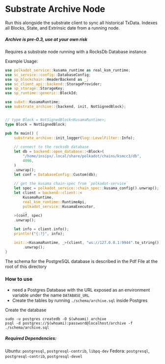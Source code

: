 # Substrate Archive Node

Run this alongside the substrate client to sync all historical TxData. Indexes all Blocks, State, and Extrinsic date from a running node.

##### Archive is pre-0.3, use at your own risk

Requires a substrate node running with a RocksDb Database instance

Example Usage:
```rust
use polkadot_service::kusama_runtime as real_ksm_runtime;
use sc_service::config::DatabaseConfig;
use sp_blockchain::HeaderBackend as _;
use sc_client_api::backend::StorageProvider;
use sp_storage::StorageKey;
use sp_runtime::generic::BlockId;

use subxt::KusamaRuntime;
use substrate_archive::{backend, init, NotSignedBlock};


// type Block = NotSignedBlock<KusamaRuntime>;
type Block = NotSignedBlock;

pub fn main() {
    substrate_archive::init_logger(log::LevelFilter::Info);
	
    // connect to the rocksdb database
    let db = backend::open_database::<Block>(
        "/home/insipx/.local/share/polkadot/chains/ksmcc3/db",
        4096,
    )
    .unwrap();
    let conf = DatabaseConfig::Custom(db);
	
    // get the kusama chain-spec from `polkadot-service`
    let spec = polkadot_service::chain_spec::kusama_config().unwrap();
    let client = backend::client::<
        KusamaRuntime,
        real_ksm_runtime::RuntimeApi,
        polkadot_service::KusamaExecutor,
        _,
    >(conf, spec)
    .unwrap();

    let info = client.info();
    println!("{:?}", info);

    init::<KusamaRuntime, _>(client, "ws://127.0.0.1:9944".to_string())
        .unwrap();
}
```


The schema for the PostgreSQL database is described in the Pdf File at the root of this directory

### How to use
- need a Postgres Database with the URL exposed as an environment variable under the name `DATABASE_URL`
- Create the tables by running `./schema/archive.sql` inside Postgres

Create the database
```
sudo -u postgres createdb -O $(whoami) archive
psql -d postgres://$(whoami):password@localhost/archive -f ./schema/archive.sql
```

##### Required Dependencies:
Ubuntu: `postgresql`, `postgresql-contrib`, `libpq-dev`
Fedora: `postgresql`, `postgresql-contrib`, `postgresql-devel`


